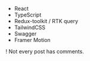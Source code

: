 - React
- TypeScript
- Redux-toolkit / RTK query
- TailwindCSS
- Swagger
- Framer Motion

! Not every post has comments.